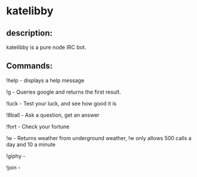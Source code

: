 katelibby
=========


description:
---
katelibby is a pure node IRC bot. 



Commands: 
---

!help     - displays a help message 

!g        - Queries google and returns the first result. 

!luck     - Test your luck, and see how good it is

!8ball    - Ask a question, get an answer

!fort     - Check your fortune

!w        - Returns weather from underground weather,  !w only allows 500 calls a day and 10 a minute

!giphy    - 

!join     - 
